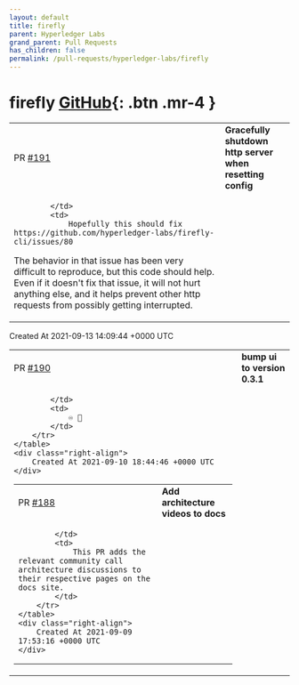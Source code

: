 ```yaml
---
layout: default
title: firefly
parent: Hyperledger Labs
grand_parent: Pull Requests
has_children: false
permalink: /pull-requests/hyperledger-labs/firefly
---
```


# firefly <span class="fs-3 right-align">[GitHub](https://github.com/hyperledger-labs/firefly){: .btn .mr-4 }</span>


<div>
    <table>
        <tr>
            <td>
                PR <a href="https://github.com/hyperledger-labs/firefly/pull/191" class=".btn">#191</a>
            </td>
            <td>
                <b>
                    Gracefully shutdown http server when resetting config
                </b>
            </td>
        </tr>
        <tr>
            <td>
                
            </td>
            <td>
                Hopefully this should fix https://github.com/hyperledger-labs/firefly-cli/issues/80

The behavior in that issue has been very difficult to reproduce, but this code should help. Even if it doesn't fix that issue, it will not hurt anything else, and it helps prevent other http requests from possibly getting interrupted.
            </td>
        </tr>
    </table>
    <div class="right-align">
        Created At 2021-09-13 14:09:44 +0000 UTC
    </div>
</div>

<div>
    <table>
        <tr>
            <td>
                PR <a href="https://github.com/hyperledger-labs/firefly/pull/190" class=".btn">#190</a>
            </td>
            <td>
                <b>
                    bump ui to version 0.3.1
                </b>
            </td>
        </tr>
        <tr>
            <td>
                
            </td>
            <td>
                ♾️ 📜 
            </td>
        </tr>
    </table>
    <div class="right-align">
        Created At 2021-09-10 18:44:46 +0000 UTC
    </div>
</div>

<div>
    <table>
        <tr>
            <td>
                PR <a href="https://github.com/hyperledger-labs/firefly/pull/188" class=".btn">#188</a>
            </td>
            <td>
                <b>
                    Add architecture videos to docs
                </b>
            </td>
        </tr>
        <tr>
            <td>
                
            </td>
            <td>
                This PR adds the relevant community call architecture discussions to their respective pages on the docs site.
            </td>
        </tr>
    </table>
    <div class="right-align">
        Created At 2021-09-09 17:53:16 +0000 UTC
    </div>
</div>

